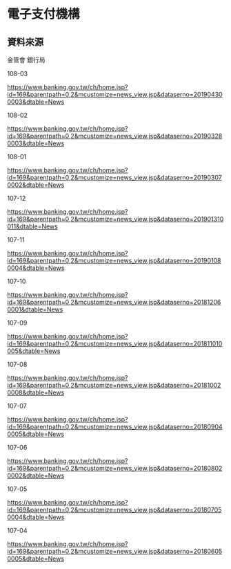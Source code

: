 # 電子支付機構





## 資料來源

金管會 銀行局



108-03

https://www.banking.gov.tw/ch/home.jsp?id=169&parentpath=0,2&mcustomize=news_view.jsp&dataserno=201904300003&dtable=News

108-02

https://www.banking.gov.tw/ch/home.jsp?id=169&parentpath=0,2&mcustomize=news_view.jsp&dataserno=201903280003&dtable=News

108-01

https://www.banking.gov.tw/ch/home.jsp?id=169&parentpath=0,2&mcustomize=news_view.jsp&dataserno=201903070002&dtable=News

107-12

https://www.banking.gov.tw/ch/home.jsp?id=169&parentpath=0,2&mcustomize=news_view.jsp&dataserno=201901310011&dtable=News

107-11

https://www.banking.gov.tw/ch/home.jsp?id=169&parentpath=0,2&mcustomize=news_view.jsp&dataserno=201901080004&dtable=News

107-10

https://www.banking.gov.tw/ch/home.jsp?id=169&parentpath=0,2&mcustomize=news_view.jsp&dataserno=201812060001&dtable=News

107-09

https://www.banking.gov.tw/ch/home.jsp?id=169&parentpath=0,2&mcustomize=news_view.jsp&dataserno=201811010005&dtable=News

107-08

https://www.banking.gov.tw/ch/home.jsp?id=169&parentpath=0,2&mcustomize=news_view.jsp&dataserno=201810020008&dtable=News

107-07

https://www.banking.gov.tw/ch/home.jsp?id=169&parentpath=0,2&mcustomize=news_view.jsp&dataserno=201809040005&dtable=News

107-06

https://www.banking.gov.tw/ch/home.jsp?id=169&parentpath=0,2&mcustomize=news_view.jsp&dataserno=201808020002&dtable=News

107-05

https://www.banking.gov.tw/ch/home.jsp?id=169&parentpath=0,2&mcustomize=news_view.jsp&dataserno=201807050004&dtable=News

107-04

https://www.banking.gov.tw/ch/home.jsp?id=169&parentpath=0,2&mcustomize=news_view.jsp&dataserno=201806050005&dtable=News